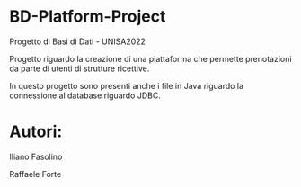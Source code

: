 # BD-Platform-Project
Progetto di Basi di Dati - UNISA2022

Progetto riguardo la creazione di una piattaforma che permette prenotazioni da parte di utenti di strutture ricettive.

In questo progetto sono presenti anche i file in Java riguardo la connessione al database riguardo JDBC.

# Autori: 

Iliano Fasolino

Raffaele Forte

